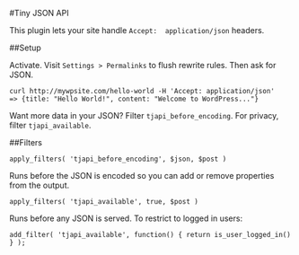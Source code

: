 #Tiny JSON API

This plugin lets your site handle `Accept:  application/json` headers.

##Setup

Activate. Visit `Settings > Permalinks` to flush rewrite rules. Then ask for JSON.

    curl http://mywpsite.com/hello-world -H 'Accept: application/json'
    => {title: "Hello World!", content: "Welcome to WordPress..."}

Want more data in your JSON? Filter `tjapi_before_encoding`. For privacy, filter `tjapi_available`.

##Filters

    apply_filters( 'tjapi_before_encoding', $json, $post )

Runs before the JSON is encoded so you can add or remove properties from the output.

    apply_filters( 'tjapi_available', true, $post )

Runs before any JSON is served. To restrict to logged in users:

    add_filter( 'tjapi_available', function() { return is_user_logged_in() } );
